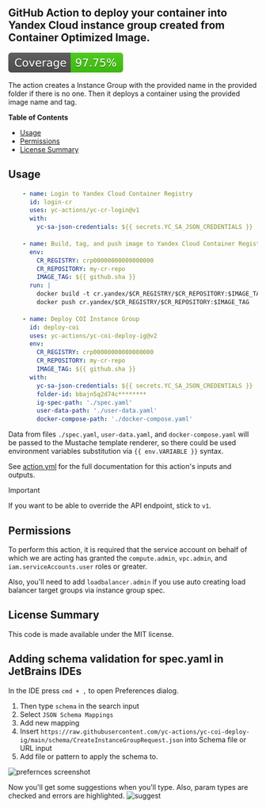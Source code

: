 ## GitHub Action to deploy your container into Yandex Cloud instance group created from Container Optimized Image.

[![Coverage](./badges/coverage.svg)](./badges/coverage.svg)


The action creates a Instance Group with the provided name in the provided folder if there is no one. Then it deploys a
container using the provided image name and tag.

**Table of Contents**

<!-- toc -->

- [Usage](#usage)
- [Permissions](#permissions)
- [License Summary](#license-summary)

<!-- tocstop -->

## Usage

```yaml
    - name: Login to Yandex Cloud Container Registry
      id: login-cr
      uses: yc-actions/yc-cr-login@v1
      with:
        yc-sa-json-credentials: ${{ secrets.YC_SA_JSON_CREDENTIALS }}

    - name: Build, tag, and push image to Yandex Cloud Container Registry
      env:
        CR_REGISTRY: crp00000000000000000
        CR_REPOSITORY: my-cr-repo
        IMAGE_TAG: ${{ github.sha }}
      run: |
        docker build -t cr.yandex/$CR_REGISTRY/$CR_REPOSITORY:$IMAGE_TAG .
        docker push cr.yandex/$CR_REGISTRY/$CR_REPOSITORY:$IMAGE_TAG

    - name: Deploy COI Instance Group
      id: deploy-coi
      uses: yc-actions/yc-coi-deploy-ig@v2
      env:
        CR_REGISTRY: crp00000000000000000
        CR_REPOSITORY: my-cr-repo
        IMAGE_TAG: ${{ github.sha }}
      with:
        yc-sa-json-credentials: ${{ secrets.YC_SA_JSON_CREDENTIALS }}
        folder-id: bbajn5q2d74c********
        ig-spec-path: './spec.yaml'
        user-data-path: './user-data.yaml'
        docker-compose-path: './docker-compose.yaml'
```

Data from files `./spec.yaml`, `user-data.yaml`, and `docker-compose.yaml` will be passed to the Mustache template
renderer,
so there could be used environment variables substitution via `{{ env.VARIABLE }}` syntax.

See [action.yml](action.yml) for the full documentation for this action's inputs and outputs.

> [!IMPORTANT]  
> If you want to be able to override the API endpoint, stick to `v1`.

## Permissions

To perform this action, it is required that the service account on behalf of which we are acting has granted
the `compute.admin`, `vpc.admin`, and `iam.serviceAccounts.user` roles or greater.

Also, you'll need to add `loadbalancer.admin` if you use auto creating load balancer target groups via instance group
spec.

## License Summary

This code is made available under the MIT license.

## Adding schema validation for spec.yaml in JetBrains IDEs

In the IDE press `cmd + ,` to open Preferences dialog.

1. Then type `schema` in the search input
2. Select `JSON Schema Mappings`
3. Add new mapping
4. Insert `https://raw.githubusercontent.com/yc-actions/yc-coi-deploy-ig/main/schema/CreateInstanceGroupRequest.json`
   into Schema file or URL input
5. Add file or pattern to apply the schema to.

![prefernces screenshot](schema/prefernces.png)

Now you'll get some suggestions when you'll type. Also, param types are checked and errors are highlighted.
![suggest](schema/suggest.png)
